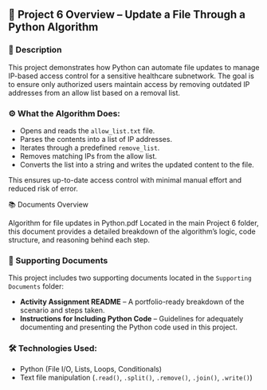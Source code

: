 ## 📂 Project 6 Overview – Update a File Through a Python Algorithm

### 🧾 Description  
This project demonstrates how Python can automate file updates to manage IP-based access control for a sensitive healthcare subnetwork. The goal is to ensure only authorized users maintain access by removing outdated IP addresses from an allow list based on a removal list.

### ⚙️ What the Algorithm Does:
- Opens and reads the `allow_list.txt` file.
- Parses the contents into a list of IP addresses.
- Iterates through a predefined `remove_list`.
- Removes matching IPs from the allow list.
- Converts the list into a string and writes the updated content to the file.

This ensures up-to-date access control with minimal manual effort and reduced risk of error.

📚 Documents Overview

Algorithm for file updates in Python.pdf
Located in the main Project 6 folder, this document provides a detailed breakdown of the algorithm’s logic, code structure, and reasoning behind each step.

### 📁 Supporting Documents
This project includes two supporting documents located in the `Supporting Documents` folder:
- **Activity Assignment README** – A portfolio-ready breakdown of the scenario and steps taken.
- **Instructions for Including Python Code** – Guidelines for adequately documenting and presenting the Python code used in this project.

### 🛠 Technologies Used:
- Python (File I/O, Lists, Loops, Conditionals)
- Text file manipulation (`.read()`, `.split()`, `.remove()`, `.join()`, `.write()`)
